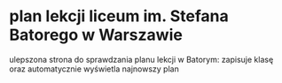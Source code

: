 # plan lekcji liceum im. Stefana Batorego w Warszawie

ulepszona strona do sprawdzania planu lekcji w Batorym: zapisuje klasę oraz automatycznie wyświetla najnowszy plan
